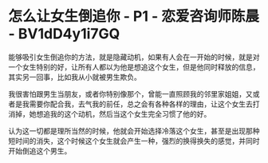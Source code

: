 # 怎么让女生倒追你 - P1 - 恋爱咨询师陈晨 - BV1dD4y1i7GQ

能够吸引女生倒追你的方法，就是隐藏动机，如果有人会在一开始的时候，就是对一个女生特别的好，让所有人都以为他是想追这个女生，但是他同时释放的信息，其实另一回事，比如我从小就被男生欺负。

我很害怕跟男生当朋友，或者你特别像那个，曾能一直照顾我的邻里家姐姐，又或者是我需要你配合我，去气我的前任，总之会有各种各样的理由，让这个女生去打消掉，她想追我的这个动机，然后当这个女生完全习惯了他的好。

认为这一切都是理所当然的时候，他就会开始选择冷落这个女生，甚至是出现那种短时间的消失，这个时候这个女生就会产生一种，强烈的换得换失的感觉，并同时开始倒追这个男生。

